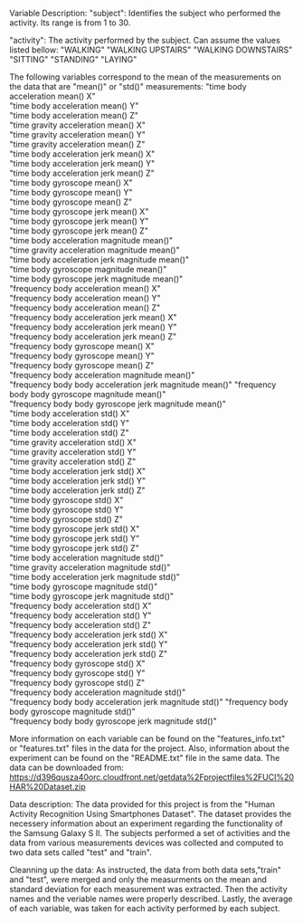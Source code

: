 Variable Description:
"subject": Identifies the subject who performed the activity. Its range is from 1 to 30. 

"activity": The activity performed by the subject. Can assume the values listed bellow:
 "WALKING"
 "WALKING UPSTAIRS"
 "WALKING DOWNSTAIRS"
 "SITTING"
 "STANDING"
 "LAYING"

The following variables correspond to the mean of the measurements on the data that are "mean()" or "std()" measurements: 
"time body acceleration  mean() X"                        
"time body acceleration  mean() Y"                       
"time body acceleration  mean() Z"                        
"time gravity acceleration  mean() X"                    
"time gravity acceleration  mean() Y"                     
"time gravity acceleration  mean() Z"                    
"time body acceleration jerk  mean() X"                   
"time body acceleration jerk  mean() Y"                  
"time body acceleration jerk  mean() Z"                   
"time body gyroscope  mean() X"                          
"time body gyroscope  mean() Y"                           
"time body gyroscope  mean() Z"                          
"time body gyroscope jerk  mean() X"                      
"time body gyroscope jerk  mean() Y"                     
"time body gyroscope jerk  mean() Z"                      
"time body acceleration magnitude  mean()"               
"time gravity acceleration magnitude  mean()"             
"time body acceleration jerk magnitude  mean()"          
"time body gyroscope magnitude  mean()"                   
"time body gyroscope jerk magnitude  mean()"             
"frequency body acceleration  mean() X"                   
"frequency body acceleration  mean() Y"                  
"frequency body acceleration  mean() Z"                   
"frequency body acceleration jerk  mean() X"             
"frequency body acceleration jerk  mean() Y"              
"frequency body acceleration jerk  mean() Z"             
"frequency body gyroscope  mean() X"                      
"frequency body gyroscope  mean() Y"                     
"frequency body gyroscope  mean() Z"                      
"frequency body acceleration magnitude  mean()"          
"frequency body body acceleration jerk magnitude  mean()" 
"frequency body body gyroscope magnitude  mean()"        
"frequency body body gyroscope jerk magnitude  mean()"    
"time body acceleration  std() X"                        
"time body acceleration  std() Y"                         
"time body acceleration  std() Z"                        
"time gravity acceleration  std() X"                      
"time gravity acceleration  std() Y"                     
"time gravity acceleration  std() Z"                      
"time body acceleration jerk  std() X"                   
"time body acceleration jerk  std() Y"                    
"time body acceleration jerk  std() Z"                   
"time body gyroscope  std() X"                            
"time body gyroscope  std() Y"                           
"time body gyroscope  std() Z"                            
"time body gyroscope jerk  std() X"                      
"time body gyroscope jerk  std() Y"                       
"time body gyroscope jerk  std() Z"                      
"time body acceleration magnitude  std()"                 
"time gravity acceleration magnitude  std()"             
"time body acceleration jerk magnitude  std()"            
"time body gyroscope magnitude  std()"                   
"time body gyroscope jerk magnitude  std()"               
"frequency body acceleration  std() X"                   
"frequency body acceleration  std() Y"                    
"frequency body acceleration  std() Z"                   
"frequency body acceleration jerk  std() X"               
"frequency body acceleration jerk  std() Y"              
"frequency body acceleration jerk  std() Z"               
"frequency body gyroscope  std() X"                      
"frequency body gyroscope  std() Y"                       
"frequency body gyroscope  std() Z"                      
"frequency body acceleration magnitude  std()"            
"frequency body body acceleration jerk magnitude  std()" 
"frequency body body gyroscope magnitude  std()"          
"frequency body body gyroscope jerk magnitude  std()"

More information on each variable can be found on the "features_info.txt" or "features.txt" files in the data for the project.
Also, information about the experiment can be found on the "README.txt" file in the same data.
The data can be downloaded from: https://d396qusza40orc.cloudfront.net/getdata%2Fprojectfiles%2FUCI%20HAR%20Dataset.zip

Data description:
The data provided for this project is from the "Human Activity Recognition Using Smartphones Dataset".
The dataset provides the necessery information about an experiment regarding the functionality of the Samsung Galaxy S II. The subjects performed a set of activities and the data from various measurements devices was collected and computed to two data sets called "test" and "train".

Cleanning up the data:
As instructed, the data from both data sets,"train" and "test", were merged and only the measurments on the mean and standard deviation for each measurement was extracted. Then the activity names and the veriable names were properly described. Lastly, the average of each variable, was taken for each activity performed by each subject.